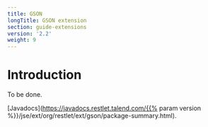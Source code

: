 ```yaml
---
title: GSON
longTitle: GSON extension
section: guide-extensions
version: '2.2'
weight: 9
---
```

# Introduction

To be done.

[Javadocs](https://javadocs.restlet.talend.com/{{% param version %}}/jse/ext/org/restlet/ext/gson/package-summary.html).
